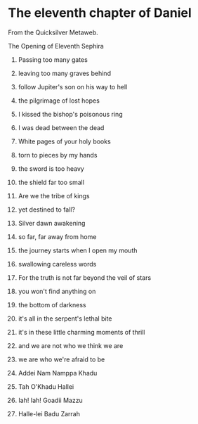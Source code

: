 
# The eleventh chapter of Daniel

From the Quicksilver Metaweb.

 The Opening of Eleventh Sephira 

1. Passing too many gates
2. leaving too many graves behind
3. follow Jupiter's son on his way to hell
4. the pilgrimage of lost hopes
5. I kissed the bishop's poisonous ring
6. I was dead between the dead
7. White pages of your holy books
8. torn to pieces by my hands
9. the sword is too heavy
10. the shield far too small
11. Are we the tribe of kings
12. yet destined to fall?
13. Silver dawn awakening
14. so far, far away from home
15. the journey starts when I open my mouth
16. swallowing careless words
17. For the truth is not far beyond the veil of stars
18. you won't find anything on
19. the bottom of darkness
20. it's all in the serpent's lethal bite
21. it's in these little charming moments of thrill
22. and we are not who we think we are
23. we are who we're afraid to be


1. Addei Nam Namppa Khadu
2. Tah O'Khadu Hallei
3. Iah! Iah! Goadii Mazzu
4. Halle-lei Badu Zarrah
